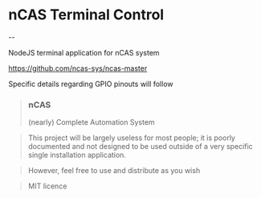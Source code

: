 # nCAS Terminal Control
--

NodeJS terminal application for nCAS system

 https://github.com/ncas-sys/ncas-master

Specific details regarding GPIO pinouts will follow

>### nCAS 
>(nearly) Complete Automation System

> This project will be largely useless for most people; it is poorly documented and not designed to be used outside of a very specific single installation application.

>However, feel free to use and distribute as you wish

> MIT licence
